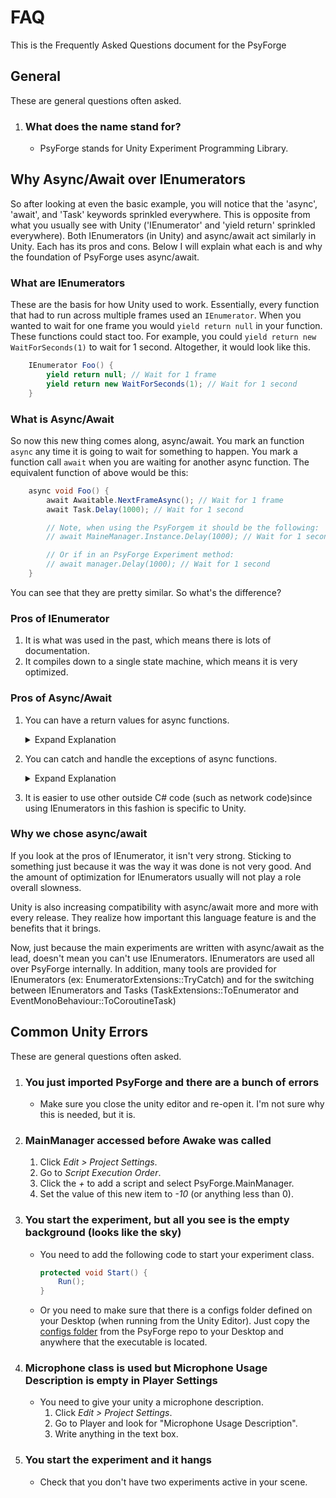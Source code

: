 # FAQ

This is the Frequently Asked Questions document for the PsyForge

## General

These are general questions often asked.

1. ### What does the name stand for?

    - PsyForge stands for Unity Experiment Programming Library.

## Why Async/Await over IEnumerators

So after looking at even the basic example, you will notice that the 'async', 'await', and 'Task' keywords sprinkled everywhere.
This is opposite from what you usually see with Unity ('IEnumerator' and 'yield return' sprinkled everywhere).
Both IEnumerators (in Unity) and async/await act similarly in Unity. Each has its pros and cons.
Below I will explain what each is and why the foundation of PsyForge uses async/await.

### What are IEnumerators

These are the basis for how Unity used to work. Essentially, every function that had to run across multiple frames used an ```IEnumerator```. When you wanted to wait for one frame you would ```yield return null``` in your function. These functions could stact too. For example, you could ```yield return new WaitForSeconds(1)``` to wait for 1 second. Altogether, it would look like this.

```csharp
    IEnumerator Foo() {
        yield return null; // Wait for 1 frame
        yield return new WaitForSeconds(1); // Wait for 1 second
    }
```

### What is Async/Await

So now this new thing comes along, async/await. You mark an function ```async``` any time it is going to wait for something to happen. You mark a function call ```await``` when you are waiting for another async function. The equivalent function of above would be this:

```csharp
    async void Foo() {
        await Awaitable.NextFrameAsync(); // Wait for 1 frame
        await Task.Delay(1000); // Wait for 1 second

        // Note, when using the PsyForgem it should be the following:
        // await MaineManager.Instance.Delay(1000); // Wait for 1 second

        // Or if in an PsyForge Experiment method:
        // await manager.Delay(1000); // Wait for 1 second
    }
```

You can see that they are pretty similar. So what's the difference?

### Pros of IEnumerator

1. It is what was used in the past, which means there is lots of documentation.
1. It compiles down to a single state machine, which means it is very optimized.

### Pros of Async/Await

1. You can have a return values for async functions.

    <details>
    <summary>Expand Explanation</summary>

    It is very hard to have return values from IEnumerator functions. In the best case it is unintuitive and bulky. In the worst case it's unintuitive, bulky, and hacky (with lots of room for mistakes). Most places online just tell you it's not possible. Below is a demonstration of how just in case it interests you.

    This is no problem for async/await methods.

    ```csharp
    async void Start() {
        var numFramesLogged = await FrameLogger();
    }

    async Task<int> FrameLogger() {
        UnityEngine.Debug.Log("Frame 1");
        await Awaitable.NextFrameAsync();
        UnityEngine.Debug.Log("Frame 2");
        return 2; // number of frames logged   
    }
    ```

    <details>
    <summary>Expand IEnumerator Example</summary>

    Take this simple example of an IEnumerator that logs "Frame 1" on the first frame, waits a frame, and logs "Frame 2" on the second frame.

    ```csharp
    IEnumerator Start() {
        yield return FrameLogger();
    }

    IEnumerator FrameLogger() {
        UnityEngine.Debug.Log("Frame 1");
        yield return null;
        UnityEngine.Debug.Log("Frame 2");
    }
    ```

    Imagine that you wanted ```FrameLogger()``` to return how many frames were logged. You would have to change ```FrameLogger()``` to this.

    ```csharp
    IEnumerator<int> FrameLogger() {
        UnityEngine.Debug.Log("Frame 1");
        yield return 1;
        UnityEngine.Debug.Log("Frame 2");
        yield return 2; // number of frames logged 
    }
    ```

    But then you still don't actually have the value in ```Start()```, so you have to change ```Start()``` to this.

    ```csharp
    IEnumerator Start() {
        var enumerator = FrameLogger();
        yield return enumerator;
        var numFramesLogged = enumerator.Current;
    }
    ```

    This works because the Current value at the end of the iteration will be the final value.

    The final big problem comes when you need another normal IEnumerator INSIDE of ```FrameLogger()```. Now it becomes really bad because IEnumerator<int> must always return an int value.

    So let's say you decide that you only want to log a frame every second. The first thing you try is using the ```WaitForSeconds``` class from Unity, but it fails. It will complain ```Cannot implicitly convert type 'UnityEngine.WaitForSeconds' to 'int' (CS0029)```.

    ```csharp
    IEnumerator<int> FrameLogger() {
        UnityEngine.Debug.Log("Frame 1");
        yield return new WaitForSeconds(1); // ERROR
        UnityEngine.Debug.Log("Frame 2");
        yield return 2; // number of frames logged 
    }
    ```

     So you search around and TRY to figure out how to convert a UnityEngine.WaitForSeconds to an IEnumerator. Eventually you realize you need another function that wraps the use of ```WaitForSeconds```. So you make the ```Wait``` function. BUT THAT STILL DOESN'T WORK. It fails for nearly the same reason ```Cannot implicitly convert type 'IEnumerator' to 'int' (CS0029)```.

    ```csharp
    IEnumerator Wait(float seconds) {
        yield return new WaitForSeconds(seconds);
    }

    IEnumerator<int> FrameLogger() {
        UnityEngine.Debug.Log("Frame 1");
        yield return new Wait(1); // ERROR
        UnityEngine.Debug.Log("Frame 2");
        yield return 2; // number of frames logged 
    }
    ```

    So what went wrong here. The problem is that functions that return ```IEnumerator<int>``` must ALWAYS yield return ```int``` values (unlike when returning ```IEnumerator``` where can return any type).

    Well, what is the solution? Hacks.

    We're going to loop through the ```IEnumerator``` returned from ```Wait()``` and forcefully convery it to an int. This will work AS LONG AS the function runs to completion.

    ```csharp
    IEnumerator<int> FrameLogger() {
        UnityEngine.Debug.Log("Frame 1");
        var enumerator = Wait(1);
        while (enumerator.MoveNext()) {
            yield return (int) enumerator.Current;
        }
        UnityEngine.Debug.Log("Frame 2");
        yield return 2; // number of frames logged 
    }
    ```

    Well what happens if someone uses a ```yield break``` early? Then the whole thing falls apart and you return some random value forcably casted to int.

    So let's look at it all put together.

    ```csharp
    IEnumerator Start() {
        var enumerator = FrameLogger();
        yield return enumerator;
        var numFramesLogged = enumerator.Current;
    }

    IEnumerator Wait(float seconds) {
        yield return new WaitForSeconds(seconds);
    }

    IEnumerator<int> FrameLogger() {
        UnityEngine.Debug.Log("Frame 1");
        var enumerator = Wait(1);
        while (enumerator.MoveNext()) {
            yield return (int) enumerator.Current;
        }
        UnityEngine.Debug.Log("Frame 2");
        yield return 2; // number of frames logged 
    }
    ```

    Just for a direct comparison, this is what it would look like with async/await. This is event pause aware in an experiment.

    ```csharp
    async void Start() {
        var numFramesLogged = await FrameLogger();
    }

    async Task<int> FrameLogger() {
        UnityEngine.Debug.Log("Frame 1");
        await MainManager.Instance.Delay(1000);
        // 'await manager.Delay(1000);' inside of an experiment method
        UnityEngine.Debug.Log("Frame 2");
        return 2; // number of frames logged   
    }
    ```

    Wonderful!

    Now, to be completely fair, there are other ways to do this.
    <details>
    <summary>Expand Other Ways</summary>

    First, use the one is to use ```Task.Delay()```. This may not work for you because ```Task.Delay()``` will hang any IL2CPP builds (like WebGL for websites). So here are three other versions of you can use.

    ```csharp
    async Task<int> FrameLogger() {
        UnityEngine.Debug.Log("Frame 1");
        await ;
        UnityEngine.Debug.Log("Frame 2");
        return 2; // number of frames logged   
    }
    ```

    Second, just write your own basic timing function.

    ```csharp
    async Task<int> FrameLogger() {
        UnityEngine.Debug.Log("Frame 1");
        var endTime = Clock.UtcNow.AddSeconds(1);
        while (Clock.UtcNow < endTime) { 
            await Awaitable.NextFrameAsync();
        }
        UnityEngine.Debug.Log("Frame 2");
        return 2; // number of frames logged   
    }
    ```

    Third, use [UniTask](https://github.com/Cysharp/UniTask). I have to give a shoutout to this amazing framework. Someday, this may be integrated directly into PsyForge.

    ```csharp
    async Task<int> FrameLogger() {
        UnityEngine.Debug.Log("Frame 1");
        await UniTask.Delay(1000);
        UnityEngine.Debug.Log("Frame 2");
        return 2; // number of frames logged   
    }
    ```

    </details>

    </details>

    </details>

1. You can catch and handle the exceptions of async functions.

    <details>
    <summary>Expand Explanation</summary>

    In the C# Language, you are not allowed to put a yield in a try block.

    ```csharp
    IEnumerator Start() {
        try {
            // THIS DOES NOT COMPILE: Cannot yield a value in the body of a try block with a catch clause (CS1626)
            yield return FrameLogger();
        } catch(Exception e) {
            UnityEngine.Debug.Log(e);
        }
    }

    IEnumerator FrameLogger() {
        // do something
    }
    ```

    However, you are absolutely allowed to put an await statement in a try block.

    ```csharp
    async void Start() {
        try {
            await FrameLogger();
        } catch { }
    }

    async Task FrameLogger() {
        // do something
    }
    ```

    Just to be absolutely clear through, it is 'technically' possible to catch exceptions from an IEnumerator. This framework even provides an extension method for doing just this.

    <details>
    <summary>Expand Code Example</summary>

    ```csharp
    IEnumerator Start() {
        yield return FrameLogger().TryCatch((Exception e) => { 
            // Handle exception
        });
    }

    IEnumerator FrameLogger() {
        // do something
    }

    public static class EnumeratorExtensions {
        public static IEnumerator TryCatch<T>(this IEnumerator enumerator, Action<T> onError) 
            where T : Exception
        {
            object current;
            while (true) {
                try {
                    if (enumerator.MoveNext() == false) {
                        break;
                    }
                    current = enumerator.Current;
                } catch (T e) {
                    onError(e);
                    yield break;
                }
                yield return current;
            }
        }
    }
    ```

    </details>

    </details>

1. It is easier to use other outside C# code (such as network code)since using IEnumerators in this fashion is specific to Unity.

### Why we chose async/await

If you look at the pros of IEnumerator, it isn't very strong. Sticking to something just because it was the way it was done is not very good. And the amount of optimization for IEnumerators usually will not play a role overall slowness.

Unity is also increasing compatibility with async/await more and more with every release. They realize how important this language feature is and the benefits that it brings.

Now, just because the main experiments are written with async/await as the lead, doesn't mean you can't use IEnumerators. IEnumerators are used all over PsyForge internally. In addition, many tools are provided for IEnumerators (ex: EnumeratorExtensions::TryCatch) and for the switching between IEnumerators and Tasks (TaskExtensions::ToEnumerator and EventMonoBehaviour::ToCoroutineTask)

## Common Unity Errors

These are general questions often asked.

1. ### You just imported PsyForge and there are a bunch of errors

    - Make sure you close the unity editor and re-open it. I'm not sure why this is needed, but it is.

1. ### MainManager accessed before Awake was called

    1. Click *Edit > Project Settings*.
    1. Go to *Script Execution Order*.
    1. Click the *+* to add a script and select PsyForge.MainManager.
    1. Set the value of this new item to *-10* (or anything less than 0).

1. ### You start the experiment, but all you see is the empty background (looks like the sky)

    - You need to add the following code to start your experiment class.

        ```csharp
        protected void Start() {
            Run();
        }
        ```

    - Or you need to make sure that there is a configs folder defined on your Desktop (when running from the Unity Editor). Just copy the [configs folder](https://github.com/BruskaTech/PsyForge/tree/main/configs) from the PsyForge repo to your Desktop and anywhere that the executable is located.

1. ### Microphone class is used but Microphone Usage Description is empty in Player Settings

    - You need to give your unity a microphone description.
        1. Click *Edit > Project Settings*.
        1. Go to Player and look for "Microphone Usage Description".
        1. Write anything in the text box.

1. ### You start the experiment and it hangs

    - Check that you don't have two experiments active in your scene.
